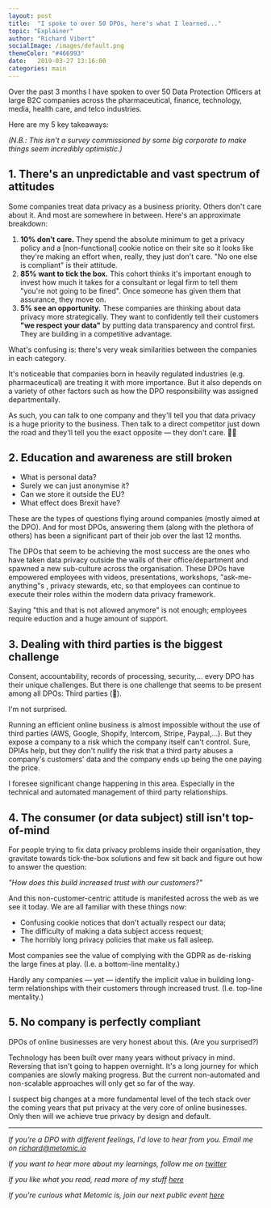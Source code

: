 ```yaml
---
layout: post
title:  "I spoke to over 50 DPOs, here's what I learned..."
topic: "Explainer"
author: "Richard Vibert"
socialImage: /images/default.png
themeColor: "#466993"
date:   2019-03-27 13:16:00
categories: main
---
```


Over the past 3 months I have spoken to over 50 Data Protection Officers at large B2C companies across the pharmaceutical, finance, technology, media, health care, and telco industries.

Here are my 5 key takeaways:

*(N.B.: This isn't a survey commissioned by some big corporate to make things seem incredibly optimistic.)*

## 1. There's an unpredictable and vast spectrum of attitudes

Some companies treat data privacy as a business priority. Others don't care about it. And most are somewhere in between. Here's an approximate breakdown:

1. **10% don’t care.** They spend the absolute minimum to get a privacy policy and a [non-functional] cookie notice on their site so it looks like they're making an effort when, really, they just don't care. "No one else is compliant" is their attitude.
2. **85% want to tick the box.** This cohort thinks it's important enough to invest how much it takes for a consultant or legal firm to tell them "you're not going to be fined". Once someone has given them that assurance, they move on.
3. **5% see an opportunity.** These companies are thinking about data privacy more strategically. They want to confidently tell their customers **"we respect your data"** by putting data transparency and control first. They are building in a competitive advantage.

What's confusing is: there's very weak similarities between the companies in each category.

It's noticeable that companies born in heavily regulated industries (e.g. pharmaceutical) are treating it with more importance. But it also depends on a variety of other factors such as how the DPO responsibility was assigned departmentally. 

As such, you can talk to one company and they'll tell you that data privacy is a huge priority to the business. Then talk to a direct competitor just down the road and they'll tell you the exact opposite — they don't care. 💁‍♂️

## 2. Education and awareness are still broken

- What is personal data?
- Surely we can just anonymise it?
- Can we store it outside the EU?
- What effect does Brexit have?

These are the types of questions flying around companies (mostly aimed at the DPO). And for most DPOs, answering them (along with the plethora of others) has been a significant part of their job over the last 12 months.

The DPOs that seem to be achieving the most success are the ones who have taken data privacy outside the walls of their office/department and spawned a new sub-culture across the organisation. These DPOs have empowered employees with videos, presentations, workshops, "ask-me-anything"s , privacy stewards, etc, so that employees can continue to execute their roles within the modern data privacy framework.

Saying "this and that is not allowed anymore" is not enough; employees require eduction and a huge amount of support.

## 3. Dealing with third parties is the biggest challenge

Consent, accountability, records of processing, security,... every DPO has their unique challenges. But there is one challenge that seems to be present among all DPOs: Third parties (😬).

I'm not surprised. 

Running an efficient online business is almost impossible without the use of third parties (AWS, Google, Shopify, Intercom, Stripe, Paypal,...). But they expose a company to a risk which the company itself can't control. Sure, DPIAs help, but they don't nullify the risk that a third party abuses a company's customers' data and the company ends up being the one paying the price.

I foresee significant change happening in this area. Especially in the technical and automated management of third party relationships.

## 4. The consumer (or data subject) still isn't top-of-mind

For people trying to fix data privacy problems inside their organisation, they gravitate towards tick-the-box solutions and few sit back and figure out how to answer the question:

*"How does this build increased trust with our customers?"*

And this non-customer-centric attitude is manifested across the web as we see it today. We are all familiar with these things now:

- Confusing cookie notices that don't actually respect our data;
- The difficulty of making a data subject access request;
- The horribly long privacy policies that make us fall asleep.

Most companies see the value of complying with the GDPR as de-risking the large fines at play. (I.e. a bottom-line mentality.)

Hardly any companies — yet — identify the implicit value in building long-term relationships with their customers through increased trust. (I.e. top-line mentality.)

## 5. No company is perfectly compliant

DPOs of online businesses are very honest about this. (Are you surprised?)

Technology has been built over many years without privacy in mind. Reversing that isn't going to happen overnight. It's a long journey for which companies are slowly making progress. But the current non-automated and non-scalable approaches will only get so far of the way.

I suspect big changes at a more fundamental level of the tech stack over the coming years that put privacy at the very core of online businesses. Only then will we achieve true privacy by design and default.

---

*If you’re a DPO with different feelings, I'd love to hear from you. Email me on [richard@metomic.io](mailto:richard@metomic.io)*

*If you want to hear more about my learnings, follow me on [twitter](https://twitter.com/RichardVibert4)*

*If you like what you read, read more of my stuff [here](https://www.linkedin.com/in/richardvibert/detail/recent-activity/posts/)*

*If you're curious what Metomic is, join our next public event [here](https://www.eventbrite.co.uk/e/building-the-data-ethical-web-tickets-59101723847)*